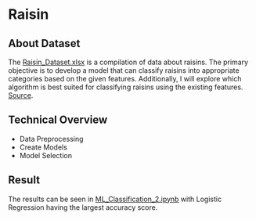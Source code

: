 # Raisin

## About Dataset
The [Raisin_Dataset.xlsx](https://github.com/mhaffizhhh/Classification/blob/main/raisin/Raisin_Dataset.xlsx) is a compilation of data about raisins. The primary objective is to develop a model that can classify raisins into appropriate categories based on the given features. Additionally, I will explore which algorithm is best suited for classifying raisins using the existing features. [Source](https://archive.ics.uci.edu/dataset/850/raisin).

## Technical Overview
* Data Preprocessing
* Create Models
* Model Selection

## Result
The results can be seen in [ML_Classification_2.ipynb](https://github.com/mhaffizhhh/Classification/blob/main/raisin/ML_Classification_2.ipynb) with Logistic Regression having the largest accuracy score.

